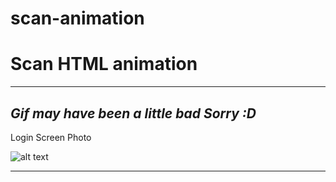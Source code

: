 # scan-animation

# Scan HTML animation

--------------------------------------------
*Gif may have been a little bad Sorry :D*
--------------------------------------------


Login Screen Photo


![alt text](https://raw.githubusercontent.com/BunyaminEfe/scan-animation/master/gif.gif)


---------------------------------------------
